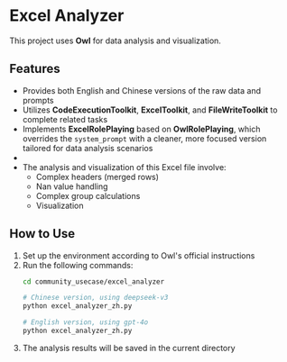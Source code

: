 # Excel Analyzer  
This project uses **Owl** for data analysis and visualization.

## Features

- Provides both English and Chinese versions of the raw data and prompts
- Utilizes **CodeExecutionToolkit**, **ExcelToolkit**, and **FileWriteToolkit** to complete related tasks  
- Implements **ExcelRolePlaying** based on **OwlRolePlaying**, which overrides the `system_prompt` with a cleaner, more focused version tailored for data analysis scenarios  
- 
- The analysis and visualization of this Excel file involve:
    - Complex headers (merged rows)
    - Nan value handling
    - Complex group calculations
    - Visualization

## How to Use  
1. Set up the environment according to Owl's official instructions
2. Run the following commands:  
    ```bash
    cd community_usecase/excel_analyzer

    # Chinese version, using deepseek-v3
    python excel_analyzer_zh.py

    # English version, using gpt-4o
    python excel_analyzer_zh.py
    ```
3. The analysis results will be saved in the current directory


